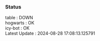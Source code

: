 ### Status


table : DOWN  
hogwarts : OK  
icy-bot : OK  
Latest Update : 2024-08-28 17:08:13.125791
